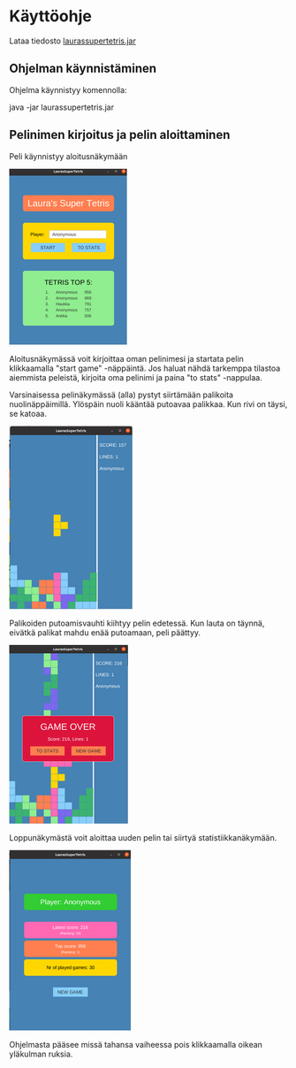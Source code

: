 # Käyttöohje

Lataa tiedosto [laurassupertetris.jar](https://github.com/LauraACodes/ot-harjoitustyo/releases/tag/tetrisFinal) 

## Ohjelman käynnistäminen

Ohjelma käynnistyy komennolla:

java -jar laurassupertetris.jar

## Pelinimen kirjoitus ja pelin aloittaminen

Peli käynnistyy aloitusnäkymään

![StartScreen](https://github.com/LauraACodes/ot-harjoitustyo/blob/master/dokumentaatio/kuvat/TetrisStartScreen.png)

Aloitusnäkymässä voit kirjoittaa oman pelinimesi ja startata pelin klikkaamalla "start game" -näppäintä.
Jos haluat nähdä tarkemppa tilastoa aiemmista peleistä, kirjoita oma pelinimi ja paina "to stats" -nappulaa.

Varsinaisessa pelinäkymässä (alla) pystyt siirtämään palikoita nuolinäppäimillä. Ylöspäin nuoli kääntää putoavaa palikkaa.
Kun rivi on täysi, se katoaa.

![StartScreen](https://github.com/LauraACodes/ot-harjoitustyo/blob/master/dokumentaatio/kuvat/TetrisGameScreen.png)

Palikoiden putoamisvauhti kiihtyy pelin edetessä. Kun lauta on täynnä, eivätkä palikat mahdu enää putoamaan, peli päättyy.


![StartScreen](https://github.com/LauraACodes/ot-harjoitustyo/blob/master/dokumentaatio/kuvat/TetrisGOScreen.png)

Loppunäkymästä voit aloittaa uuden pelin tai siirtyä statistiikkanäkymään.

![StartScreen](https://github.com/LauraACodes/ot-harjoitustyo/blob/master/dokumentaatio/kuvat/TetrisStatsScreen.png)

Ohjelmasta pääsee missä tahansa vaiheessa pois klikkaamalla oikean yläkulman ruksia.
